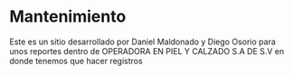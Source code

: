 # Mantenimiento
Este es un sitio desarrollado por Daniel Maldonado y Diego Osorio para unos reportes dentro de OPERADORA EN PIEL Y CALZADO S.A DE S.V
en donde tenemos que hacer registros 
